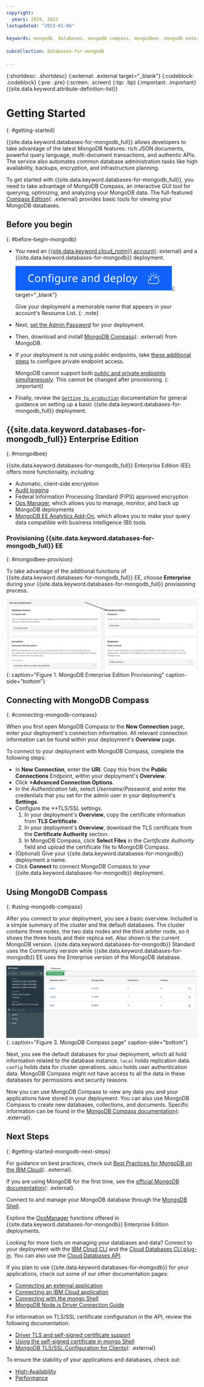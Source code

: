 ```yaml
---
copyright:
  years: 2019, 2023
lastupdated: "2023-01-06"

keywords: mongodb, databases, mongodb compass, mongodbee, mongodb enterprise, mongodb ee provision, mongodb compass, mongodb ops manager

subcollection: databases-for-mongodb

---
```


{:shortdesc: .shortdesc}
{:external: .external target="_blank"}
{:codeblock: .codeblock}
{:pre: .pre}
{:screen: .screen}
{:tip: .tip}
{:important: .important}
{{site.data.keyword.attribute-definition-list}}

# Getting Started
{: #getting-started}

{{site.data.keyword.databases-for-mongodb_full}} allows developers to take advantage of the latest MongoDB features: rich JSON documents, powerful query language, multi-document transactions, and authentic APIs. The service also automates common database administration tasks like high availability, backups, encryption, and infrastructure planning.

To get started with {{site.data.keyword.databases-for-mongodb_full}}, you need to take advantage of MongoDB Compass, an interactive GUI tool for querying, optimizing, and analyzing your MongoDB data. The full-featured [Compass Edition](https://docs.mongodb.com/compass/master/#available-compass-short-editions){: .external} provides basic tools for viewing your MongoDB databases. 

## Before you begin
{: #before-begin-mongodb}

* You need an [{{site.data.keyword.cloud_notm}} account](https://cloud.ibm.com/registration){: external} and a {{site.data.keyword.databases-for-mongodb}} deployment.

   [![Configure and deploy](images/configure-deploy.svg)](https://cloud.ibm.com/catalog/databases-for-mongodb){: target="_blank"}

   Give your deployment a memorable name that appears in your account's Resource List.
   {: .note}

* Next, [set the Admin Password](/docs/databases-for-mongodb?topic=databases-for-mongodb-admin-password) for your deployment. 

* Then, download and install [MongoDB Compass](https://docs.mongodb.com/compass/master/install/){: .external} from MongoDB. 

* If your deployment is not using public endpoints, take [these additional steps](/docs/databases-for-mongodb?topic=databases-for-mongodb-service-endpoints#private-endpoints) to configure private endpoint access. 
  
   MongoDB cannot support both [public and private endpoints simultaneously](/docs/databases-for-mongodb?topic=databases-for-mongodb-service-endpoints&interface=ui#provisioning-service-endpoints). This cannot be changed after provisioning.
   {: .important}

* Finally, review the [`Getting to production`](/docs/cloud-databases?topic=cloud-databases-best-practices) documentation for general guidance on setting up a basic {{site.data.keyword.databases-for-mongodb_full}} deployment.

## {{site.data.keyword.databases-for-mongodb_full}} Enterprise Edition
{: #mongodbee}

{{site.data.keyword.databases-for-mongodb_full}} Enterprise Edition (EE) offers more functionality, including:
* Automatic, client-side encryption
* [Audit logging](/docs/databases-for-mongodb?topic=databases-for-mongodb-auditlogging)
* Federal Information Processing Standard (FIPS) approved encryption
* [Ops Manager](/docs/databases-for-mongodb?topic=databases-for-mongodb-ops-manager), which allows you to manage, monitor, and back up MongoDB deployments
* [MongoDB EE Analytics Add-On](/docs/databases-for-mongodb?topic=databases-for-mongodb-mongodbee-analytics), which allows you to make your query data compatible with business intelligence (BI) tools

### Provisioning {{site.data.keyword.databases-for-mongodb_full}} EE
{: #mongodbee-provision}

To take advantage of the additional functions of {{site.data.keyword.databases-for-mongodb_full}} EE, choose **Enterprise** during your {{site.data.keyword.databases-for-mongodb_full}} provisioning process.

![MongoDB Enterprise Edition Provisioning](images/mongodbee-provision.png){: caption="Figure 1. MongoDB Enterprise Edition Provisioning" caption-side="bottom"}

## Connecting with MongoDB Compass
{: #connecting-mongodb-compass}

When you first open MongoDB Compass to the **New Connection** page, enter your deployment's connection information. All relevant connection information can be found within your deployment's **Overview** page.

To connect to your deployment with MongoDB Compass, complete the following steps:

- In **New Connection**, enter the **URI**. Copy this from the **Public Connections** Endpoint, within your deployment's **Overview**.
- Click **>Advanced Connection Options**.
- In the _Authentication_ tab, select _Username/Password_, and enter the credentials that you set for the admin user in your deployment's **Settings**. 
- Configure the **TLS/SSL settings.
    1. In your deployment's **Overview**, copy the certificate information from **TLS Certificate**.
    1. In your deployment's **Overview**, download the TLS certificate from the **Certificate Authority** section.
    1. In MongoDB Compass, click **Select Files** in the _Certificate Authority_ field and upload the certificate file to MongoDB Compass.
- (Optional) Give your {{site.data.keyword.databases-for-mongodb}} deployment a name.
- Click **Connect** to connect MongoDB Compass to your {{site.data.keyword.databases-for-mongodb}} deployment.

## Using MongoDB Compass
{: #using-mongodb-compass}

After you connect to your deployment, you see a basic overview. Included is a simple summary of the cluster and the default databases. The cluster contains three nodes, the two data nodes and the third arbiter node, so it shows the three hosts and their replica set. Also shown is the current MongoDB version. {{site.data.keyword.databases-for-mongodb}} Standard uses the Community version while {{site.data.keyword.databases-for-mongodb}} EE uses the Enterprise version of the MongoDB database.

![MongoDB Compass page](images/getting-started-compass-page.png){: caption="Figure 3. MongoDB Compass page" caption-side="bottom"}

Next, you see the default databases for your deployment, which all hold information related to the database instance. `local` holds replication data. `config` holds data for cluster operations. `admin` holds user authentication data. MongoDB Compass might not have access to all the data in these databases for permissions and security reasons.

Now you can use MongoDB Compass to view any data you and your applications have stored in your deployment. You can also use MongoDB Compass to create new databases, collections, and documents. Specific information can be found in the [MongoDB Compass documentation](https://docs.mongodb.com/compass/current/){: .external}.

## Next Steps
{: #getting-started-mongodb-next-steps}

For guidance on best practices, check out [Best Practices for MongoDB on the IBM Cloud](https://www.ibm.com/cloud/blog/best-practices-for-mongodb-on-the-ibm-cloud){: .external}.

If you are using MongoDB for the first time, see the [official MongoDB documentation](https://docs.mongodb.com/){: .external}.

Connect to and manage your MongoDB database through the [MongoDB Shell](/docs/databases-for-mongodb?topic=databases-for-mongodb-connecting-cli-client).

Explore the [OpsManager](/docs/databases-for-mongodb?topic=databases-for-mongodb-ops-manager) functions offered in {{site.data.keyword.databases-for-mongodb}} Enterprise Edition deployments.

Looking for more tools on managing your databases and data? Connect to your deployment with the [IBM Cloud CLI](/docs/cli?topic=cli-install-ibmcloud-cli) and the [Cloud Databases CLI plug-in](/docs/databases-cli-plugin?topic=databases-cli-plugin-cdb-reference). You can also use the [Cloud Databases API](https://cloud.ibm.com/apidocs/cloud-databases-api).

If you plan to use {{site.data.keyword.databases-for-mongodb}} for your applications, check out some of our other documentation pages:

- [Connecting an external application](/docs/databases-for-mongodb?topic=databases-for-mongodb-external-app)
- [Connecting an IBM Cloud application](/docs/databases-for-mongodb?topic=databases-for-mongodb-ibmcloud-app)
- [Connecting with the mongo Shell](/docs/databases-for-mongodb?topic=databases-for-mongodb-mongo-shell)
- [MongoDB Node.js Driver Connection Guide](https://docs.mongodb.com/drivers/node/current/fundamentals/connection/)

For information on TLS/SSL certificate configuration in the API, review the following documentation:

- [Driver TLS and self-signed certificate support](/docs/databases-for-mongodb?topic=databases-for-mongodb-mongodb-external-app#mongodb-tls-certificate-support)
- [Using the self-signed certificate in mongo Shell](/docs/databases-for-mongodb?topic=databases-for-mongodb-mongo-shell#using-the-self-signed-certificate)
- [MongoDB TLS/SSL Configuration for Clients](https://docs.mongodb.com/manual/tutorial/configure-ssl-clients/){: .external}
  
To ensure the stability of your applications and databases, check out:

- [High-Availability](/docs/databases-for-mongodb?topic=databases-for-mongodb-high-availability)
- [Performance](/docs/databases-for-mongodb?topic=databases-for-mongodb-performance)
